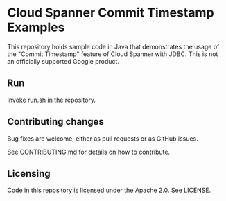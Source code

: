 # Cloud Spanner Commit Timestamp Examples

This repository holds sample code in Java that demonstrates the usage of the
"Commit Timestamp" feature of Cloud Spanner with JDBC.
This is not an officially supported Google product.

## Run
Invoke run.sh in the repository.

## Contributing changes
Bug fixes are welcome, either as pull requests or as GitHub issues.

See CONTRIBUTING.md for details on how to contribute.

## Licensing
Code in this repository is licensed under the Apache 2.0. See LICENSE.
